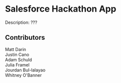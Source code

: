 # Salesforce Hackathon App
Description: ???

## Contributors
Matt Darin  
Justin Cano  
Adam Schuld  
Julia Framel  
Jourdan Bul-lalayao  
Whitney O'Banner  

